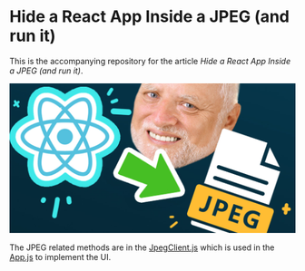 # Hide a React App Inside a JPEG (and run it)

This is the accompanying repository for the article _Hide a React App Inside a JPEG (and run it)_.

![React Inside](./react-inside.jpeg)

The JPEG related methods are in the [JpegClient.js](./src/JpegClient.js) which is used in the [App.js](./src/App.js) to implement the UI.

